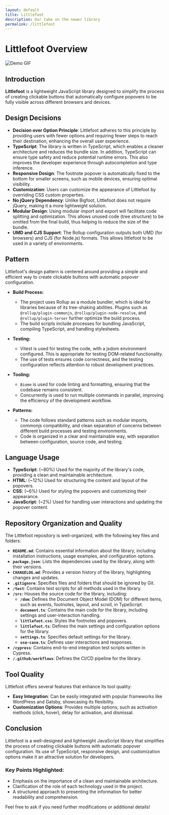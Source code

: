 ```yaml
---
layout: default
title: Littlefoot 
description: Our take on the newer library
permalink: /littlefoot
---
```


# Littlefoot Overview

![Demo GIF](./assets/imgs/demo.gif)

## Introduction

**Littlefoot** is a lightweight JavaScript library designed to simplify the process of creating clickable buttons that automatically configure popovers to be fully visible across different browsers and devices.

## Design Decisions
- **Decision over Option Principle**: Littlefoot adheres to this principle by providing users with fewer options and requiring fewer steps to reach their destination, enhancing the overall user experience.
- **TypeScript**: The library is written in TypeScript, which enables a cleaner architecture and reduces the bundle size. In addition, TypeScript can ensure type safety and reduce potential runtime errors. This also improves the developer experience through autocompletion and type inference.
- **Responsive Design**: The footnote popover is automatically fixed to the bottom for smaller screens, such as mobile devices, ensuring optimal visibility.
- **Customization**: Users can customize the appearance of Littlefoot by overriding CSS custom properties.
- **No jQuery Dependency**: Unlike Bigfoot, Littlefoot does not require jQuery, making it a more lightweight solution.
- **Modular Design**: Using modular import and export will facilitate code splitting and optimization. This allows unused code (tree structure) to be omitted from the final build, thus helping to reduce the size of the bundle.
- **UMD and CJS Support**: The Rollup configuration outputs both UMD (for browsers) and CJS (for Node.js) formats. This allows littlefoot to be used in a variety of environments.

## Pattern
Littlefoot's design pattern is centered around providing a simple and efficient way to create clickable buttons with automatic popover configuration.

- **Build Process:**
   - The project uses Rollup as a module bundler, which is ideal for libraries because of its tree-shaking abilities. Plugins such as `@rollup/plugin-commonjs`, `@rollup/plugin-node-resolve`, and `@rollup/plugin-terser` further optimize the build process.
   - The build scripts include processes for bundling JavaScript, compiling TypeScript, and handling stylesheets.

- **Testing:**
   - Vitest is used for testing the code, with a jsdom environment configured. This is appropriate for testing DOM-related functionality.
   - The use of tests ensures code correctness, and the testing configuration reflects attention to robust development practices.

- **Tooling:**
   - `Biome` is used for code linting and formatting, ensuring that the codebase remains consistent.
   - Concurrently is used to run multiple commands in parallel, improving the efficiency of the development workflow.

- **Patterns:**
   - The code follows standard patterns such as modular imports, commonjs compatibility, and clean separation of concerns between different build processes and testing environments.
   - Code is organized in a clear and maintainable way, with separation between configuration, source code, and testing.

## Language Usage
- **TypeScript**: (~80%) Used for the majority of the library's code, providing a clean and maintainable architecture.
- **HTML**: (~12%) Used for structuring the content and layout of the popovers.
- **CSS**: (~6%) Used for styling the popovers and customizing their appearance.
- **JavaScript**: (~2%) Used for handling user interactions and updating the popover content.

## Repository Organization and Quality
The Littlefoot repository is well-organized, with the following key files and folders:

- **`README.md`**: Contains essential information about the library, including installation instructions, usage examples, and configuration options.
- **`package.json`**: Lists the dependencies used by the library, along with their versions.
- **`CHANGELOG.md`**: Provides a version history of the library, highlighting changes and updates.
- **`.gitignore`**: Specifies files and folders that should be ignored by Git.
- **`/test`**: Contains test scripts for all methods used in the library.
- **`/src`**: Houses the source code for the library, including:
  - **`/dom`**: Defines the Document Object Model (DOM) for different items, such as events, footnotes, layout, and scroll, in TypeScript.
  - **`document.ts`**: Contains the main code for the library, including settings and user-interaction handling.
  - **`littlefoot.css`**: Styles the footnotes and popovers.
  - **`littlefoot.ts`**: Defines the main settings and configuration options for the library.
  - **`settings.ts`**: Specifies default settings for the library.
  - **`use-case.ts`**: Defines user interactions and responses.
- **`/cypress`**: Contains end-to-end integration test scripts written in Cypress.
- **`/.github/workflows`**: Defines the CI/CD pipeline for the library.

## Tool Quality
Littlefoot offers several features that enhance its tool quality:

- **Easy Integration**: Can be easily integrated with popular frameworks like WordPress and Gatsby, showcasing its flexibility.
- **Customization Options**: Provides multiple options, such as activation methods (click, hover), delay for activation, and dismissal.

## Conclusion
Littlefoot is a well-designed and lightweight JavaScript library that simplifies the process of creating clickable buttons with automatic popover configuration. Its use of TypeScript, responsive design, and customization options make it an attractive solution for developers.

### Key Points Highlighted:
- Emphasis on the importance of a clean and maintainable architecture.
- Clarification of the role of each technology used in the project.
- A structured approach to presenting the information for better readability and comprehension.

Feel free to ask if you need further modifications or additional details!